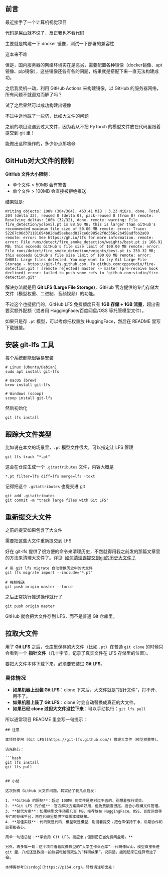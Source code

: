## 前言

最近接手了一个计算机视觉项目

代码是屎山就不说了，反正我也不看代码

主要就是构建一下 docker 镜像，测试一下部署的兼容性

这本来不难

但是，国内服务器的网络环境实在是恶劣，需要配置各种镜像（docker镜像、apt镜像、pip镜像），这些镜像还各有各的问题，结果就是搭配下来一直无法构建成功。

之后我灵机一动，利用 GitHub Actions 来构建镜像，以 GitHub 的服务器网络，所有问题不就迎刃而解了吗？

试了之后果然可以成功构建出镜像

不过中途也踩了一些坑，比如大文件的问题

之前的项目没遇到过大文件，因为我从不把 PyTorch 的模型文件放在代码里跟着提交到 git 里！

能做出这种操作的，多少带点那啥😅

## GitHub对大文件的限制

**GitHub 文件大小限制**：

* 单个文件 > 50MB 会有警告
* 单个文件 > 100MB 会直接被拒绝推送

结果就是:

```
Writing objects: 100% (304/304), 463.41 MiB | 3.23 MiB/s, done. Total 304 (delta 32), reused 0 (delta 0), pack-reused 0 (from 0) remote: Resolving deltas: 100% (32/32), done. remote: warning: File fire_detection/yolov5l.pt is 88.50 MB; this is larger than GitHub's recommended maximum file size of 50.00 MB remote: error: Trace: 52267c96d371181694b02dad5eebead817ce6d985e2f8d356c2b458adfbb2a09 remote: error: See https://gh.io/lfs for more information. remote: error: File runs/detect/fire_smoke_detection/weights/best.pt is 166.91 MB; this exceeds GitHub's file size limit of 100.00 MB remote: error: File runs/detect/fire_smoke_detection/weights/best.pt is 250.32 MB; this exceeds GitHub's file size limit of 100.00 MB remote: error: GH001: Large files detected. You may want to try Git Large File Storage - https://git-lfs.github.com. To github.com:cppstudio/fire-detection.git ! [remote rejected] master -> master (pre-receive hook declined) error: failed to push some refs to 'github.com:studio/fire-detection.git'
```

解决办法就是用 **Git LFS (Large File Storage)**，GitHub 官方提供的专门存储大文件（模型权重、二进制、音频视频）的功能。

不过这个也挺抠门的，GitHub LFS 免费额度只有 **1GB 存储 + 1GB 流量**，超出需要买额外配额（或者用 HuggingFace/百度网盘/OSS 等托管模型文件）。

如果只是存 `.pt` 模型，可以考虑把权重放 HuggingFace，然后在 README 里写下载链接。

## 安装 git-lfs 工具

每个系统都能很容易安装

```
# Linux (Ubuntu/Debian)
sudo apt install git-lfs

# macOS (brew)
brew install git-lfs

# Windows (scoop)
scoop install git-lfs
```

然后初始化

```
git lfs install
```

## 跟踪大文件类型

比如说在本文的场景里，`.pt` 模型文件很大，可以指定让 LFS 管理

```
git lfs track "*.pt"
```

这会在仓库生成一个 `.gitattributes` 文件，内容大概是

```
*.pt filter=lfs diff=lfs merge=lfs -text
```

记得把这个 `.gitattributes` 也提交进 git

```
git add .gitattributes
git commit -m "track large files with Git LFS"
```

## 重新提交大文件

之前的提交如果包含了大文件

需要把这些大文件重新提交到 LFS

好在 git-lfs 提供了很方便的命令来清理历史，不然就得用我之前发的那篇文章里的方法来清理大文件了。详见: [如何清理误提交到git的历史大文件？](https://github.com)

```
# 用 git lfs migrate 自动替换历史中的大文件
git lfs migrate import --include="*.pt"

# 强制推送
git push origin master --force
```

之后正常执行推送操作就行了

```
git push origin master
```

GitHub 就会把大文件存到 LFS，而不是普通 Git 仓库里。

## 拉取大文件

用了 **Git LFS** 之后，仓库里保存的大文件（比如 `.pt`）在普通 `git clone` 的时候只会看到一个 **指针文件**（几十字节，记录了真实文件在 LFS 存储里的位置）。

要把大文件本体下载下来，必须要安装过 **Git LFS**。

### 具体情况

* **如果机器上没装 Git LFS**：clone 下来后，大文件就是“指针文件”，打不开、用不了。
* **如果机器上装了 Git LFS**：clone 时会自动替换成真正的大文件。
* **如果已经 clone 过但大文件没拉下来**：可以手动执行：`git lfs pull`

所以通常项目 README 里会写一句提示：

```
## 注意

本项目使用 [Git LFS](https://git-lfs.github.com/) 管理大文件（模型权重等）。

请先执行：

```bash
git lfs install
git lfs pull
```
```

## 小结

这次折腾 GitHub 大文件问题，其实给了我几点启发：

1. **GitHub 的限制**：超过 100MB 的文件是绝对过不去的，别想着强行提交。
2. **Git LFS 的价值**：官方解决方案简单好用，但免费额度很抠，适合小规模文件管理。
3. **替代方案**：如果模型文件动辄几百 MB，推荐放在 HuggingFace、OSS、百度网盘等专门的存储平台，再在代码里提供下载脚本或链接。
4. **最佳实践**：代码就是代码，模型就是模型，别混着提交；把仓库保持干净，后期协作和部署都省心。

简单一句话总结：**学会用 Git LFS，能应急；但别把它当免费网盘用。**

另外，再多嘴一句：这个项目看着就像典型的“大学生作业仓库”——代码像屎山，模型直接丢进 git 里，八成还是教授一拍脑袋甩给研究生的“科研成果”。说实话，能跑起来已经算奇迹了 😂。

本博客参考[ssrdog](https://pi64.org)。转载请注明出处！

